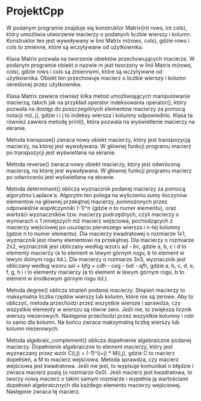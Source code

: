 # ProjektCpp
W podanym programie znajduje się konstruktor Matrix(int rows, int cols), który umożliwia utworzenie macierzy o podanych liczbie wierszy i kolumn. Konstruktor ten jest wywoływany w linii Matrix m(rows, cols), gdzie rows i cols to zmienne, które są wczytywane od użytkownika.

Klasa Matrix pozwala na tworzenie obiektów przechowujących macierze. W podanym programie obiekt o nazwie m jest tworzony w linii Matrix m(rows, cols), gdzie rows i cols są zmiennymi, które są wczytywane od użytkownika. Obiekt ten przechowuje macierz o liczbie wierszy i kolumn określonej przez użytkownika.

Klasa Matrix zawiera również kilka metod umożliwiających manipulowanie macierzą, takich jak na przykład operator indeksowania operator(), który pozwala na dostęp do poszczególnych elementów macierzy za pomocą notacji m(i, j), gdzie i i j to indeksy wiersza i kolumny odpowiednio. Klasa ta również zawiera metodę print(), która pozwala na wyświetlenie macierzy na ekranie.

Metoda transpose() zwraca nowy obiekt macierzy, który jest transpozycją macierzy, na której jest wywoływana. W głównej funkcji programu macierz po transpozycji jest wyświetlana na ekranie.

Metoda reverse() zwraca nowy obiekt macierzy, który jest odwróconą macierzą, na której jest wywoływana. W głównej funkcji programu macierz po odwróceniu jest wyświetlana na ekranie.

Metoda determinant() oblicza wyznacznik podanej macierzy za pomocą algorytmu Laplace'a. Algorytm ten polega na wyliczeniu sumy iloczynów elementów na głównej przekątnej macierzy, pomnożonych przez odpowiednie współczynniki (-1)^n (gdzie n to numer elementu), oraz wartości wyznaczników tzw. macierzy podrzędnych, czyli macierzy o wymiarach o 1 mniejszych niż macierz wejściowa, pochodzących z macierzy wejściowej po usunięciu pierwszego wiersza i n-tej kolumny (gdzie n to numer elementu).
Dla macierzy kwadratowej o rozmiarze 1x1, wyznacznik jest równy elementowi na przekątnej. Dla macierzy o rozmiarze 2x2, wyznacznik jest obliczany według wzoru a*d - b*c, gdzie a, b, c i d to elementy macierzy (a to element w lewym górnym rogu, b to element w lewym dolnym rogu itd.). Dla macierzy o rozmiarze 3x3, wyznacznik jest obliczany według wzoru a*e*i + b*f*g + c*d*h - c*e*g - b*d*i - a*f*h, gdzie a, b, c, d, e, f, g, h i i to elementy macierzy (a to element w lewym górnym rogu, b to element w środkowym górnym rogu itd.).

Metoda degree() oblicza stopień podanej macierzy. Stopień macierzy to maksymalna liczba rzędów wierszy lub kolumn, które nie są zerowe. Aby to obliczyć, metoda przechodzi przez wszystkie wiersze i sprawdza, czy wszystkie elementy w wierszu są równe zero. Jeśli nie, to zwiększa licznik wierszy niezerowych. Następnie przechodzi przez wszystkie kolumny i robi to samo dla kolumn. Na końcu zwraca maksymalną liczbę wierszy lub kolumn niezerowych.

Metoda algebraic_complement() oblicza dopełnienie algebraiczne podanej macierzy. Dopełnienie algebraiczne to element macierzy, który jest wyznaczany przez wzór C(i,j) = (-1)^(i+j) * M(i,j), gdzie C to macierz dopełnień, a M to macierz wejściowa.
Metoda sprawdza, czy macierz wejściowa jest kwadratowa. Jeśli nie jest, to wypisuje komunikat o błędzie i zwraca macierz pustą (o rozmiarze 0x0). Jeśli macierz jest kwadratowa, to tworzy nową macierz o takim samym rozmiarze i wypełnia ją wartościami dopełnień algebraicznych dla każdego elementu macierzy wejściowej. Następnie zwraca tę macierz.